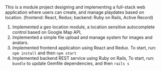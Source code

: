 This is a module project designing and implementing a full-stack web application where users can create, and manage playdates based on location.
(frontend: React, Redux; backend: Ruby on Rails, Active Record)

1. Implemented a geo location module, a location sensitive autocomplete control based on Google Map API, 
2. Implemented a simple file upload and manage system for images and avatars.
3. Implemented frontend application using React and Redux. To start, run: `npm install` and then `npm start`
4. Implemented backend REST service using Ruby on Rails, To start, run: `bundle` to update Gemfile dependencies, and then `rails s`
